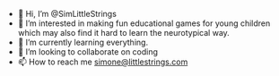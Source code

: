 - 👋 Hi, I’m @SimLittleStrings
- 👀 I’m interested in making fun educational games for young children which may also find it hard to learn the neurotypical way.
- 🌱 I’m currently learning everything.
- 💞️ I’m looking to collaborate on coding
- 📫 How to reach me simone@littlestrings.com

<!---
SimLittleStrings/SimLittleStrings is a ✨ special ✨ repository because its `README.md` (this file) appears on your GitHub profile.
You can click the Preview link to take a look at your changes.
--->
